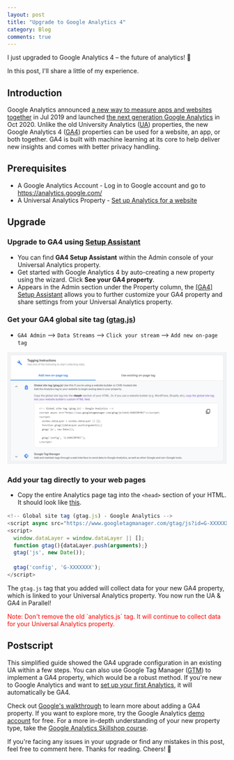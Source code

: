 ```yaml
---
layout: post
title: "Upgrade to Google Analytics 4"
category: Blog
comments: true
---
```

I just upgraded to Google Analytics 4 – the future of analytics! 🔮

In this post, I'll share a little of my experience.

## Introduction

Google Analytics announced [a new way to measure apps and websites together](https://blog.google/products/marketingplatform/analytics/new-way-unify-app-and-website-measurement-google-analytics/) in Jul 2019 and launched [the next generation Google Analytics](https://blog.google/products/marketingplatform/analytics/new_google_analytics/) in Oct 2020. Unlike the old University Analytics ([UA](https://support.google.com/analytics/answer/10220206)) properties, the new Google Analytics 4 ([GA4](https://support.google.com/analytics/answer/10089681)) properties can be used for a website, an app, or both together. GA4 is built with machine learning at its core to help deliver new insights and comes with better privacy handling.

## Prerequisites

- A Google Analytics Account - Log in to Google account and go to <https://analytics.google.com/>
- A Universal Analytics Property - [Set up Analytics for a website](https://support.google.com/analytics/answer/10269537)

## Upgrade

### Upgrade to GA4 using [Setup Assistant](https://support.google.com/analytics/answer/10312255)
- You can find **GA4 Setup Assistant** within the Admin console of your Universal Analytics property.
- Get started with Google Analytics 4 by auto-creating a new property using the wizard. Click **See your GA4 property**.
- Appears in the Admin section under the Property column, the [[GA4] Setup Assistant](https://support.google.com/analytics/answer/10110290) allows you to further customize your GA4 property and share settings from your Universal Analytics property.

### Get your GA4 global site tag ([gtag.js](https://support.google.com/analytics/answer/10220869))

- `GA4 Admin` --> `Data Streams` --> `Click your stream` --> `Add new on-page tag`

![gtag.js](/blog/assets/images/gtag.png)

### Add your tag directly to your web pages

- Copy the entire Analytics page tag into the `<head>` section of your HTML. It should look like [this](https://github.com/qiaohuang/qiaohuang.github.io/blob/master/_includes/google-analytics.html).

```javascript
<!-- Global site tag (gtag.js) - Google Analytics -->
<script async src="https://www.googletagmanager.com/gtag/js?id=G-XXXXXXX"></script>
<script>
  window.dataLayer = window.dataLayer || [];
  function gtag(){dataLayer.push(arguments);}
  gtag('js', new Date());

  gtag('config', 'G-XXXXXXX');
</script>
```

The `gtag.js` tag that you added will collect data for your new GA4 property, which is linked to your Universal Analytics property. You now run the UA & GA4 in Parallel!

<span style="color: red">
Note: Don't remove the old `analytics.js` tag. It will continue to collect data for your Universal Analytics property.
</span>

## Postscript

This simplified guide showed the GA4 upgrade configuration in an existing UA within a few steps. You can also use Google Tag Manager ([GTM](https://support.google.com/tagmanager/answer/6102821)) to implement a GA4 property, which would be a robust method. If you're new to Google Analytics and want to [set up your first Analytics](https://support.google.com/analytics/answer/9306384), it will automatically be GA4.

Check out [Google's walkthrough](https://support.google.com/analytics/answer/9744165) to learn more about adding a GA4 property. If you want to explore more, try the Google Analytics [demo account](https://support.google.com/analytics/answer/6367342) for free. For a more in-depth understanding of your new property type, take the [Google Analytics Skillshop course](https://skillshop.exceedlms.com/student/path/66729/).

If you're facing any issues in your upgrade or find any mistakes in this post, feel free to comment here. Thanks for reading. Cheers! 🍻